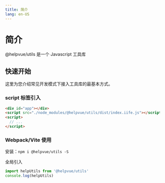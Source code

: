```yaml
---
title: 简介
lang: en-US
---
```


# 简介

@helpvue/utils 是一个 Javascript 工具库

## 快速开始

这里为您介绍常见开发模式下接入工具库的最基本方式。

### script 标签引入

```html
<div id="app"></div>
<script src="./node_modules/@helpvue/utils/dist/index.iife.js"></script>
<script>
  // ...
</script>
```

### Webpack/Vite 使用

安装：`npm i @helpvue/utils -S`

全局引入

```ts
import helpUtils from '@helpvue/utils'
console.log(helpUtils)
```
